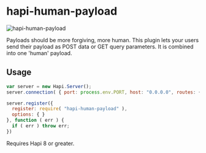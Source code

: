 # hapi-human-payload

![hapi-human-payload](../master/hapi-human-payload.jpg?raw=true)

Payloads should be more forgiving, more human. This plugin lets your users send their payload as POST data or GET query parameters. It is combined into one 'human' payload.

## Usage

```javascript
var server = new Hapi.Server();
server.connection( { port: process.env.PORT, host: "0.0.0.0", routes: { cors: true } } );

server.register({
  register: require( "hapi-human-payload" ),
  options: { }
}, function ( err ) {
  if ( err ) throw err;
})
```

Requires Hapi 8 or greater.


